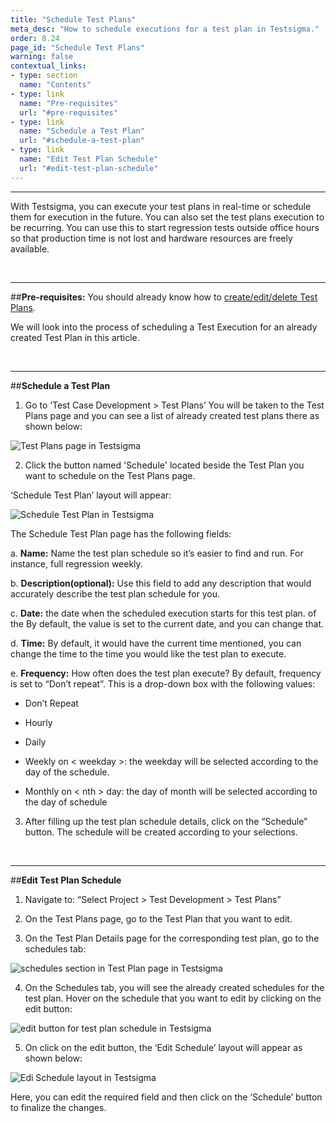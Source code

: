 ```yaml
---
title: "Schedule Test Plans"
meta_desc: "How to schedule executions for a test plan in Testsigma."
order: 8.24
page_id: "Schedule Test Plans"
warning: false
contextual_links:
- type: section
  name: "Contents" 
- type: link
  name: "Pre-requisites"
  url: "#pre-requisites"
- type: link
  name: "Schedule a Test Plan"
  url: "#schedule-a-test-plan"
- type: link
  name: "Edit Test Plan Schedule"
  url: "#edit-test-plan-schedule"
---
```


---
With Testsigma, you can execute your test plans in real-time or schedule them for execution in the future. You can also set the test plans execution to be recurring. You can use this to start regression tests outside office hours so that production time is not lost and hardware resources are freely available.

&emsp;

---
##**Pre-requisites:**
You should already know how to [create/edit/delete Test Plans](https://testsigma.com/docs/test-management/test-plans/overview/).

We will look into the process of scheduling a Test Execution for an already created Test Plan in this article.

&emsp;

---
##**Schedule a Test Plan**
1. Go to ‘Test Case Development > Test Plans’
You will be taken to the Test Plans page and you can see a list of already created test plans there as shown below:

![Test Plans page in Testsigma](https://docs.testsigma.com/images/schedule-plans/test-plans-page-testsigma.png)

2. Click the button named 'Schedule' located beside the Test Plan you want to schedule on the Test Plans page. 


‘Schedule Test Plan’ layout will appear:

![Schedule Test Plan in Testsigma](https://docs.testsigma.com/images/schedule-plans/schedule-test-plan-testsigma.png)

The Schedule Test Plan page has the following fields:

a. **Name:** Name the test plan schedule so it’s easier to find and run. For instance, full regression weekly.

b. **Description(optional):** Use this field to add any description that would accurately describe the test plan schedule for you.

c. **Date:** the date when the scheduled execution starts for this test plan. of the By default, the value is set to the current date, and you can change that.

d. **Time:** By default, it would have the current time mentioned, you can change the time to the time you would like the test plan to execute.

e. **Frequency:** How often does the test plan execute? By default, frequency is set to “Don’t repeat”. This is a drop-down box with the following values:
  
* Don’t Repeat
  
* Hourly
  
* Daily
  
* Weekly on < weekday >: the weekday will be selected according to the day of the schedule.
  
* Monthly on < nth > day: the day of month will be selected according to the day of schedule

3. After filling up the test plan schedule details, click on the “Schedule” button. The schedule will be created according to your selections.

&emsp;

---
##**Edit Test Plan Schedule**
1. Navigate to: “Select Project > Test Development > Test Plans”
   
2. On the Test Plans page, go to the Test Plan that you want to edit.
   
3. On the Test Plan Details page for the corresponding test plan, go to the schedules tab:

![schedules section in Test Plan page in Testsigma](https://docs.testsigma.com/images/schedule-plans/schedules-section-test-plan-page-testsigma.png)


4. On the Schedules tab, you will see the already created schedules for the test plan. Hover on the schedule that you want to edit by clicking on the edit button:

![edit button for test plan schedule in Testsigma](https://docs.testsigma.com/images/schedule-plans/edit-button-test-plan-schedule-testsigma.png)


5. On click on the edit button, the ‘Edit Schedule’ layout will appear as shown below:

![Edi Schedule layout in Testsigma](https://docs.testsigma.com/images/schedule-plans/edit-schedule-layout-testsigma.png)


Here, you can edit the required field and then click on the ‘Schedule’ button to finalize the changes.


